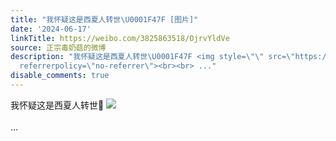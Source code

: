 ```yaml
---
title: "我怀疑这是西夏人转世\U0001F47F [图片]"
date: '2024-06-17'
linkTitle: https://weibo.com/3825863518/OjrvYldVe
source: 正宗毒奶菇的微博
description: "我怀疑这是西夏人转世\U0001F47F <img style=\"\" src=\"https://tvax1.sinaimg.cn/large/e40a0b5ely1hqsl91uaffj21400u0qkv.jpg\"
  referrerpolicy=\"no-referrer\"><br><br> ..."
disable_comments: true
---
```

我怀疑这是西夏人转世👿 <img style="" src="https://tvax1.sinaimg.cn/large/e40a0b5ely1hqsl91uaffj21400u0qkv.jpg" referrerpolicy="no-referrer"><br><br> ...